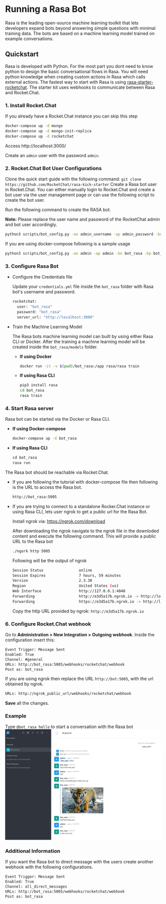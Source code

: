 # Running a Rasa Bot

Rasa is the leading open-source machine learning toolkit that lets developers expand bots beyond answering simple questions
with minimal training data. The bots are based on a machine learning model trained on example conversations.

## Quickstart

Rasa is developed with Python. For the most part you dont need to know python to design the basic conversational flows in Rasa.
You will need python knowledge when creating custom actions in Rasa which calls external actions. The fastest way to start with
Rasa is using [rasa-starter-rocketchat](https://github.com/RocketChat/rasa-kick-starter). The starter kit uses webhooks to
communicate between Rasa and Rocket.Chat.

### 1. Install Rocket.Chat

If you already have a Rocket.Chat instance you can skip this step

```sh
docker-compose up -d mongo
docker-compose up -d mongo-init-replica
docker-compose up -d rocketchat
```

Access http://localhost:3000/

Create an `admin` user with the password `admin`.

### 2. Rocket.Chat Bot User Configurations

Clone the quick start guide with the following command: `git clone https://github.com/RocketChat/rasa-kick-starter`
Create a Rasa bot user in Rocket.Chat. You can either manually login to Rocket.Chat and create a bot user via the
user management page or can use the following script to create the bot user.

Run the following command to create the RASA bot.

**Note:** Please replace the user name and password of the RocketChat admin and bot user accordingly.
```sh
python3 scripts/bot_config.py -an admin_username -ap admin_password -bn bot_username -bp bot_pass -r http://rocketchaturl
```

If you are using docker-compose following is a sample usage

```sh
python3 scripts/bot_config.py -an admin -ap admin -bn bot_rasa -bp bot_rasa -r http://localhost:3000
```

### 3. Configure Rasa Bot

* Configure the Credentials file

    Update your `credentials.yml` file inside the `bot_rasa` folder with Rasa bot's username and password.
    ```sh
    rocketchat:
      user: "bot_rasa"
      password: "bot_rasa"
      server_url: "http://localhost:3000"
    ```

* Train the Machine Learning Model

    The Rasa bots machine learning model can built by using either Rasa CLI or Docker. After the training a machine
    learning model will be created inside the `bot_rasa/models` folder.

    * **If using Docker**

        ```sh
        docker run -it -v $(pwd)/bot_rasa:/app rasa/rasa train
        ```

    * **If using Rasa CLI**

        ```bash
        pip3 install rasa
        cd bot_rasa
        rasa train
        ``` 

### 4. Start Rasa server

Rasa bot can be started via the Docker or Rasa CLI.

* **If using Docker-compose**

    ```sh
    docker-compose up -d bot_rasa
    ```

* **If using Rasa CLI**

    ```python
    cd bot_rasa
    rasa run
    ```

The Rasa bot should be reachable via Rocket.Chat.

*  If you are following the tutorial with docker-compose file then following is the URL to access the Rasa bot.

    ```bash
    http://bot_rasa:5005
    ```

* If you are trying to connect to a standalone Rocker.Chat instance or using Rasa CLI, lets user ngrok to get a
public url for the Rasa Bot.

    Install ngrok via: https://ngrok.com/download

    After downloading the ngrok navigate to the ngrok file in the downloded content and execute the following command.
    This will provide a public URL to the Rasa bot

    ```bash
    ./ngork http 5005
    ```

    Following will be the output of ngrok

    ```sh
    Session Status                online                                                                                                                                                                        
    Session Expires               7 hours, 59 minutes
    Version                       2.3.30                                                                                                                                                                        
    Region                        United States (us)
    Web Interface                 http://127.0.0.1:4040
    Forwarding                    http://e3d5a17b.ngrok.io -> http://localhost:5005
    Forwarding                    https://e3d5a17b.ngrok.io -> http://localhost:5005
    ```

    Copy the http URL provided by ngrok: `http://e3d5a17b.ngrok.io`

### 6. Configure Rocket.Chat webhook

Go to **Administration > New Integration > Outgoing webhook**.
Inside the configuration insert this:

```
Event Trigger: Message Sent
Enabled: True
Channel: #general
URLs: http://bot_rasa:5005/webhooks/rocketchat/webhook
Post as: bot_rasa
```

If you are using ngrok then replace the URL `http://bot:5005`, with the url obtained by ngrok.

```bash
URLs: http://ngrok_public_url/webhooks/rocketchat/webhook
```

**Save** all the changes.

### Example

Type `@bot_rasa hello` to start a conversation with the Rasa bot
![example](rasa_bot_example.png)

### Additional Information

If you want the Rasa bot to direct message with the users create another webhook with the following configurations.

```
Event Trigger: Message Sent
Enabled: True
Channel: all_direct_messages
URLs: http://bot_rasa:5005/webhooks/rocketchat/webhook
Post as: bot_rasa
```
